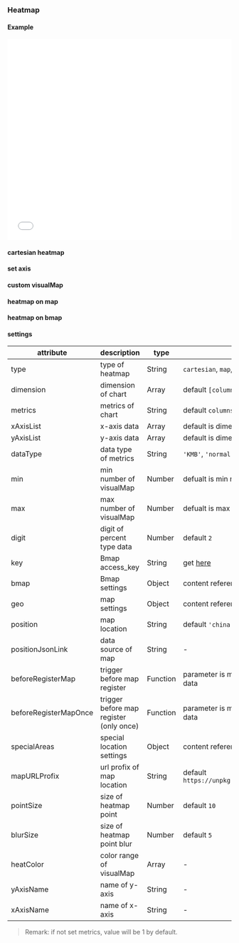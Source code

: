 ### Heatmap

#### Example

<iframe width="100%" height="450" src="//jsfiddle.net/vue_echarts/mfagszmL/14/embedded/result,html,js/?bodyColor=fff" allowfullscreen="allowfullscreen" frameborder="0"></iframe>

#### cartesian heatmap

<vuep template="#cartesian-heatmap-chart"></vuep>

<script v-pre type="text/x-template" id="cartesian-heatmap-chart">
<template>
  <ve-heatmap :data="chartData"></ve-heatmap>
</template>

<script>
  module.exports = {
    created: function () {
      this.chartData = {
        columns: ['week', 'location', 'person'],
        rows: [
          { 'week': 'Monday', 'location': 'Beijing', 'person': 1000 },
          { 'week': 'Tuesday', 'location': 'Shanghai', 'person': 400 },
          { 'week': 'Wednesday', 'location': 'Hangzhou', 'person': 800 },
          { 'week': 'Tuesday', 'location': 'Shenzhen', 'person': 200 },
          { 'week': 'Wednesday', 'location': 'Changhcun', 'person': 100 },
          { 'week': 'Friday', 'location': 'Nanjing', 'person': 300 },
          { 'week': 'Thursday', 'location': 'Jiangsu', 'person': 800 },
          { 'week': 'Monday', 'location': 'Beijing', 'person': 700 },
          { 'week': 'Wednesday', 'location': 'Shanghai', 'person': 300 },
          { 'week': 'Tuesday', 'location': 'Hangzhou', 'person': 500 }
        ]
      }
    }
  }
</script>
</script>

#### set axis

<vuep template="#axis-settings"></vuep>

<script v-pre type="text/x-template" id="axis-settings">
<template>
  <ve-heatmap :data="chartData" :settings="chartSettings"></ve-heatmap>
</template>

<script>
  module.exports = {
    created: function () {
      this.chartData = {
        columns: ['week', 'location', 'person'],
        rows: [
          { 'week': 'Monday', 'location': 'Beijing', 'person': 1000 },
          { 'week': 'Tuesday', 'location': 'Shanghai', 'person': 400 },
          { 'week': 'Wednesday', 'location': 'Hangzhou', 'person': 800 },
          { 'week': 'Tuesday', 'location': 'Shenzhen', 'person': 200 },
          { 'week': 'Wednesday', 'location': 'Changhcun', 'person': 100 },
          { 'week': 'Friday', 'location': 'Nanjing', 'person': 300 },
          { 'week': 'Thursday', 'location': 'Jiangsu', 'person': 800 },
          { 'week': 'Wednesday', 'location': 'Beijing', 'person': 700 },
          { 'week': 'Wednesday', 'location': 'Shanghai', 'person': 300 },
          { 'week': 'Tuesday', 'location': 'Hangzhou', 'person': 500 }
        ]
      },
      this.chartSettings = {
        xAxisList: ['Monday', 'Tuesday', 'Wednesday', 'Thursday', 'Friday', '星期六', '星期日'],
        yAxisList: ['Beijing', 'Shanghai', 'Hangzhou', 'Shenzhen', 'Changhcun', 'Nanjing', 'Jiangsu']
      }
    }
  }
</script>
</script>

#### custom visualMap

<vuep template="#visualMap-settings"></vuep>

<script v-pre type="text/x-template" id="visualMap-settings">
<template>
  <ve-heatmap :data="chartData" :visual-map="chartVisualMap" :grid="chartGrid"></ve-heatmap>
</template>

<script>
  module.exports = {
    created: function () {
      this.chartData = {
        columns: ['week', 'location', 'person'],
        rows: [
          { 'week': 'Monday', 'location': 'Beijing', 'person': 1000 },
          { 'week': 'Tuesday', 'location': 'Shanghai', 'person': 400 },
          { 'week': 'Wednesday', 'location': 'Hangzhou', 'person': 800 },
          { 'week': 'Tuesday', 'location': 'Shenzhen', 'person': 200 },
          { 'week': 'Wednesday', 'location': 'Changhcun', 'person': 100 },
          { 'week': 'Friday', 'location': 'Nanjing', 'person': 300 },
          { 'week': 'Thursday', 'location': 'Jiangsu', 'person': 800 },
          { 'week': 'Wednesday', 'location': 'Beijing', 'person': 700 },
          { 'week': 'Wednesday', 'location': 'Shanghai', 'person': 200 },
          { 'week': 'Tuesday', 'location': 'Hangzhou', 'person': 500 }
        ]
      },
      this.chartGrid = {
        right: 100
      }
      this.chartVisualMap = {
        min: 0,
        max: 1500,
        type: 'piecewise',
        right: 0,
        top: '50%'
      }
    }
  }
</script>
</script>

#### heatmap on map

<vuep template="#map-heatmap-1"></vuep>

<script v-pre type="text/x-template" id="map-heatmap-1">
<template>
  <ve-heatmap :data="chartData" :settings="chartSettings"></ve-heatmap>
</template>

<script>
  module.exports = {
    created: function () {
      this.chartData = {
        columns: ['lat', 'lng', 'person'],
        rows: [
          { 'lat': 115.892151, 'lng': 28.676493, 'person': 1000 },
          { 'lat': 117.000923, 'lng': 36.675807, 'person': 400 },
          { 'lat': 113.665412, 'lng': 34.757975, 'person': 800 },
          { 'lat': 114.298572, 'lng': 30.584355, 'person': 200 },
          { 'lat': 112.982279, 'lng': 28.19409, 'person': 100 },
          { 'lat': 113.280637, 'lng': 23.125178, 'person': 300 },
          { 'lat': 110.33119, 'lng': 20.031971, 'person': 800 },
          { 'lat': 104.065735, 'lng': 30.659462, 'person': 700 },
          { 'lat': 108.948024, 'lng': 34.263161, 'person': 300 },
          { 'lat': 103.823557, 'lng': 36.058039, 'person': 500 }
        ]
      }
      this.chartSettings = {
        position: 'china',
        type: 'map',
        geo: {
          label: {
            emphasis: {
              show: false
            }
          },
          itemStyle: {
            normal: {
              areaColor: '#323c48',
              borderColor: '#111'
            },
            emphasis: {
              areaColor: '#2a333d'
            }
          }
        }
      }
    }
  }
</script>
</script>


#### heatmap on bmap

<vuep template="#bmap-heatmap"></vuep>

<script v-pre type="text/x-template" id="bmap-heatmap">
<template>
  <ve-heatmap :data="chartData" :settings="chartSettings"></ve-heatmap>
</template>

<script>
  module.exports = {
    created: function () {
      this.chartData = {
        columns: ['lat', 'lng'],
        rows: [
          { 'lat': 120.14322240845, 'lng': 30.236064370321 },
          { 'lat': 120.14301682797, 'lng': 30.236035316745 },
          { 'lat': 120.14138577045, 'lng': 30.236113748704 },
          { 'lat': 120.1400398833, 'lng': 30.235973050702 },
          { 'lat': 120.13893453465, 'lng': 30.23517220446 },
          { 'lat': 120.1382899739, 'lng': 30.234062922977 },
          { 'lat': 120.13265960629, 'lng': 30.231641351722 },
          { 'lat': 120.13170681763, 'lng': 30.229925745619 },
          { 'lat': 120.13119614803, 'lng': 30.228996846637 },
          { 'lat': 120.13023980134, 'lng': 30.228226570416 }
        ]
      }
      this.chartSettings = {
        key: 'oBvDtR6nzWtVchkY4cLHtnah1VVZQKRK',
        bmap: {
          center: [120.14322240845, 30.236064370321],
          zoom: 14,
          roam: true
        },
        type: 'bmap'
      }
    }
  }
</script>
</script>

#### settings

| attribute | description | type | remark |
| --- | --- | --- | --- |
| type | type of heatmap | String | `cartesian`, `map`, `bmap`, default `cartesian` |
| dimension | dimension of chart | Array | default `[columns[0], columns[1]]` |
| metrics | metrics of chart | String | default `columns[2]` |
| xAxisList | x-axis data  | Array | default is dimension[0] data |
| yAxisList | y-axis data | Array | default is dimension[1] data |
| dataType | data type of metrics | String | `'KMB'`, `'normal'`, `'percent'` |
| min | min number of visualMap | Number | defualt is min number of data |
| max | max number of visualMap | Number | defualt is max number of data |
| digit | digit of percent type data | Number | default `2` |
| key | Bmap access_key | String | get [here](http://lbsyun.baidu.com/apiconsole/key) |
| bmap | Bmap settings | Object | content reference [docs](https://github.com/ecomfe/echarts/tree/master/extension/bmap#使用) |
| geo |  map settings |  Object | content reference [docs](http://ecomfe.github.io/echarts-doc/public/en/option.html#geo) |
| position | map location | String | default `'china'` |
| positionJsonLink | data source of map | String | - |
| beforeRegisterMap | trigger before map register | Function | parameter is map data, need to return map data |
| beforeRegisterMapOnce | trigger before map register (only once) | Function | parameter is map data, need to return map data |
| specialAreas | special location settings | Object | content reference [docs](http://echarts.baidu.com/api.html#echarts.registerMap) |
| mapURLProfix | url profix of map location | String | default  `https://unpkg.com/echarts@3.6.2/map/json/` |
| pointSize | size of heatmap point | Number | default `10` |
| blurSize | size of heatmap point blur | Number | default `5` |
| heatColor | color range of visualMap | Array | - |
| yAxisName | name of y-axis | String | - |
| xAxisName | name of x-axis | String | - |

> Remark: if not set metrics, value will be 1 by default.
